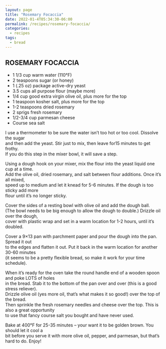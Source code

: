 ```yaml
---
layout: page
title: "Rosemary Focaccia"
date: 2022-01-4T05:34:30-06:00
permalink: /recipes/rosemary-focaccia/
categories:
  - recipes
tags:
  - bread
---
```

## ROSEMARY FOCACCIA
- 1 1/3 cup warm water (110°F)
- 2 teaspoons sugar (or honey)
- 1 (.25 oz) package active-dry yeast
- 3.5 cups all purpose flour (maybe more)
- 1/4 cup good extra virgin olive oil, plus more for the top
- 1 teaspoon kosher salt, plus more for the top
- 1-2 teaspoons dried rosemary
- 2 sprigs fresh rosemary
- 1/2-3/4 cup parmesan cheese
- Course sea salt

I use a thermometer to be sure the water isn’t too hot or too cool. Dissolve the sugar  
and then add the yeast. Stir just to mix, then leave for15 minutes to get frothy.  
If you do this step in the mixer bowl, it will save a step.

Using a dough hook on your mixer, mix the flour into the yeast liquid one cup at a time.  
Add the olive oil, dried rosemary, and salt between flour additions. Once it’s all mixed,  
speed up to medium and let it knead for 5-6 minutes. If the dough is too sticky add more  
flour until it’s no longer sticky.

Cover the sides of a resting bowl with olive oil and add the dough ball.  
(The bowl needs to be big enough to allow the dough to double.) Drizzle oil over the dough,  
cover with plastic wrap and set in a warm location for 1-2 hours, until it’s doubled.

Cover a 9×13 pan with parchment paper and pour the dough into the pan. Spread it out  
to the edges and flatten it out. Put it back in the warm location for another 30-60 minutes  
(it seems to be a pretty flexible bread, so make it work for your time schedule).

When it’s ready for the oven take the round handle end of a wooden spoon and poke LOTS of holes  
in the bread. Stab it to the bottom of the pan over and over (this is a good stress reliever).  
Drizzle olive oil (yes more oil, that’s what makes it so good!) over the top of the bread.  
Then sprinkle the fresh rosemary needles and cheese over the top. This is also a great opportunity  
to use that fancy course salt you bought and have never used.

Bake at 400°F for 25-35 minutes – your want it to be golden brown. You should let it cool a  
bit before you serve it with more olive oil, pepper, and parmesan, but that’s hard to do. Enjoy!
